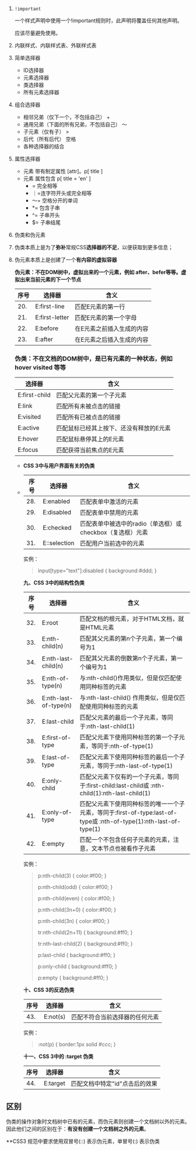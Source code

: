 1. `!important`

   一个样式声明中使用一个!important规则时，此声明将覆盖任何其他声明。

   应该尽量避免使用。

2. 内联样式、内联样式表、外联样式表

3. 简单选择器

   - ID选择器
   - 元素选择器
   - 类选择器
   - 所有元素选择器

4. 组合选择器

   - 相邻兄弟（仅下一个，不包括自己） +
   - 通用兄弟（下面的所有兄弟，不包括自己） ～
   - 子元素（仅有子） >
   - 后代（所有后代） 空格
   - 各种选择器的结合

5. 属性选择器 

   - 元素 带有制定属性 [attr]。p[ title ]
   - 元素 属性包含 p[ title = 'en' ]
     - = 完全相等
     - ｜=连字符开头或完全相等
     - ～= 空格分开的单词
     - *= 包含子串
     - ^= 子串开头
     - $= 子串结尾

6. 伪类和伪元素

7. 伪类本质上是为了**弥补**常规CSS**选择器的不足**，以便获取到更多信息；

8.  伪元素本质上是创建了一个**有内容的虚拟容器**

    **伪元素：不在DOM树中，虚拟出来的一个元素，例如 after、befer等等。虚拟出来当前元素的下一个节点**

    | 序号 | 选择器         | 含义                      |
    | ---- | -------------- | ------------------------- |
    | 20.  | E:first-line   | 匹配E元素的第一行         |
    | 21.  | E:first-letter | 匹配E元素的第一个字母     |
    | 22.  | E:before       | 在E元素之前插入生成的内容 |
    | 23.  | E:after        | 在E元素之后插入生成的内容 |

    

    ### 伪类：不在文档的DOM树中，是已有元素的一种状态，例如 hover visited 等等

    | 选择器        | 含义                                    |
    | ------------- | --------------------------------------- |
    | E:first-child | 匹配父元素的第一个子元素                |
    | E:link        | 匹配所有未被点击的链接                  |
    | E:visited     | 匹配所有已被点击的链接                  |
    | E:active      | 匹配鼠标已经其上按下、还没有释放的E元素 |
    | E:hover       | 匹配鼠标悬停其上的E元素                 |
    | E:focus       | 匹配获得当前焦点的E元素                 |

    - **CSS 3中与用户界面有关的伪类**

    - | 序号 | 选择器       | 含义                                                      |
      | ---- | ------------ | --------------------------------------------------------- |
      | 28.  | E:enabled    | 匹配表单中激活的元素                                      |
      | 29.  | E:disabled   | 匹配表单中禁用的元素                                      |
      | 30.  | E:checked    | 匹配表单中被选中的radio（单选框）或checkbox（复选框）元素 |
      | 31.  | E::selection | 匹配用户当前选中的元素                                    |

      实例：

      > input[type="text"]:disabled { background:#ddd; }

      **九、CSS 3中的结构性伪类**

      | 序号 | 选择器                | 含义                                                         |
      | ---- | --------------------- | ------------------------------------------------------------ |
      | 32.  | E:root                | 匹配文档的根元素，对于HTML文档，就是HTML元素                 |
      | 33.  | E:nth-child(n)        | 匹配其父元素的第n个子元素，第一个编号为1                     |
      | 34.  | E:nth-last-child(n)   | 匹配其父元素的倒数第n个子元素，第一个编号为1                 |
      | 35.  | E:nth-of-type(n)      | 与:nth-child()作用类似，但是仅匹配使用同种标签的元素         |
      | 36.  | E:nth-last-of-type(n) | 与:nth-last-child() 作用类似，但是仅匹配使用同种标签的元素   |
      | 37.  | E:last-child          | 匹配父元素的最后一个子元素，等同于:nth-last-child(1)         |
      | 38.  | E:first-of-type       | 匹配父元素下使用同种标签的第一个子元素，等同于:nth-of-type(1) |
      | 39.  | E:last-of-type        | 匹配父元素下使用同种标签的最后一个子元素，等同于:nth-last-of-type(1) |
      | 40.  | E:only-child          | 匹配父元素下仅有的一个子元素，等同于:first-child:last-child或 :nth-child(1):nth-last-child(1) |
      | 41.  | E:only-of-type        | 匹配父元素下使用同种标签的唯一一个子元素，等同于:first-of-type:last-of-type或 :nth-of-type(1):nth-last-of-type(1) |
      | 42.  | E:empty               | 匹配一个不包含任何子元素的元素，注意，文本节点也被看作子元素 |

      实例：

      > p:nth-child(3) { color:#f00; }
      >
      > p:nth-child(odd) { color:#f00; }
      >
      > p:nth-child(even) { color:#f00; }
      >
      > p:nth-child(3n+0) { color:#f00; }
      >
      > p:nth-child(3n) { color:#f00; }
      >
      > tr:nth-child(2n+11) { background:#ff0; }
      >
      > tr:nth-last-child(2) { background:#ff0; }
      >
      > p:last-child { background:#ff0; }
      >
      > p:only-child { background:#ff0; }
      >
      > p:empty { background:#ff0; }

      **十、CSS 3的反选伪类**

      | 序号 | 选择器   | 含义                           |
      | ---- | -------- | ------------------------------ |
      | 43.  | E:not(s) | 匹配不符合当前选择器的任何元素 |

      实例：

      > :not(p) { border:1px solid #ccc; }

      **十一、CSS 3中的 :target 伪类**

      | 序号 | 选择器   | 含义                           |
      | ---- | -------- | ------------------------------ |
      | 44.  | E:target | 匹配文档中特定"id"点击后的效果 |



## 区别

伪类的操作对象时文档树中已有的元素，而伪元素则创建一个文档树以外的元素。因此他们之间的区别在于：**有没有创建一个文档树之外的元素**。

**CSS3 规范中要求使用双冒号(::) 表示伪元素，单冒号(:) 表示伪类

